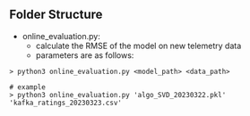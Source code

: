 ## Folder Structure

- online_evaluation.py: 
    - calculate the RMSE of the model on new telemetry data
    - parameters are as follows:

```
> python3 online_evaluation.py <model_path> <data_path>

# example
> python3 online_evaluation.py 'algo_SVD_20230322.pkl' 'kafka_ratings_20230323.csv'

```




